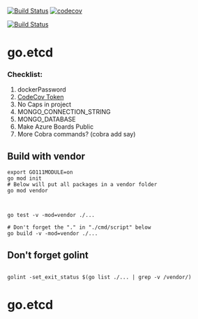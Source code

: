 


[![Build Status](https://travis-ci.org/mchirico/go.etcd.svg?branch=master)](https://travis-ci.org/mchirico/go.etcd)
[![codecov](https://codecov.io/gh/mchirico/go.etcd/branch/master/graph/badge.svg)](https://codecov.io/gh/mchirico/go.etcd)

[![Build Status](https://mchirico.visualstudio.com/go.etcd/_apis/build/status/mchirico.go.etcd?branchName=master)](https://mchirico.visualstudio.com/go.etcd/_build/latest?definitionId=9&branchName=master)


# go.etcd



### Checklist:

1. dockerPassword
2. [CodeCov Token](https://codecov.io/gh/mchirico)
3. No Caps in project
4. MONGO_CONNECTION_STRING
5. MONGO_DATABASE 
6. Make Azure Boards Public
7. More Cobra commands? (cobra add say)



## Build with vendor
```
export GO111MODULE=on
go mod init
# Below will put all packages in a vendor folder
go mod vendor



go test -v -mod=vendor ./...

# Don't forget the "." in "./cmd/script" below
go build -v -mod=vendor ./...
```


## Don't forget golint

```

golint -set_exit_status $(go list ./... | grep -v /vendor/)

```


# go.etcd
